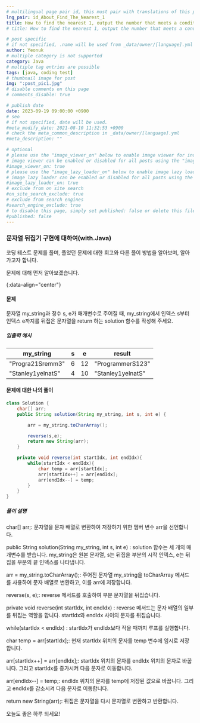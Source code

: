 ```yaml
---
# multilingual page pair id, this must pair with translations of this page. (This name must be unique)
lng_pair: id_About_Find_The_Nearest_1
title: How to find the nearest 1, output the number that meets a condition via a given index (with.Java)
# title: How to find the nearest 1, output the number that meets a condition via a given index (with.Java)

# post specific
# if not specified, .name will be used from _data/owner/[language].yml
author: Yeonuk
# multiple category is not supported
category: Java
# multiple tag entries are possible
tags: [java, coding test]
# thumbnail image for post
img: ":post_pic1.jpg"
# disable comments on this page
# comments_disable: true

# publish date
date: 2023-09-19 09:00:00 +0900
# seo
# if not specified, date will be used.
#meta_modify_date: 2021-08-10 11:32:53 +0900
# check the meta_common_description in _data/owner/[language].yml
#meta_description: ""

# optional
# please use the "image_viewer_on" below to enable image viewer for individual pages or posts (_posts/ or [language]/_posts folders).
# image viewer can be enabled or disabled for all posts using the "image_viewer_posts: true" setting in _data/conf/main.yml.
#image_viewer_on: true
# please use the "image_lazy_loader_on" below to enable image lazy loader for individual pages or posts (_posts/ or [language]/_posts folders).
# image lazy loader can be enabled or disabled for all posts using the "image_lazy_loader_posts: true" setting in _data/conf/main.yml.
#image_lazy_loader_on: true
# exclude from on site search
#on_site_search_exclude: true
# exclude from search engines
#search_engine_exclude: true
# to disable this page, simply set published: false or delete this file
#published: false
---
```


<!-- outline-start -->

### 문자열 뒤집기 구현에 대하여(with.Java)

코딩 테스트 문제를 풀며, 풀었던 문제에 대한 회고와 다른 풀이 방법을 알아보며, 알아가고자 합니다.

문제에 대해 먼저 알아보겠습니다.

{:data-align="center"}

<!-- outline-end -->

#### 문제

문자열 my_string과 정수 s, e가 매개변수로 주어질 때, my_string에서 인덱스 s부터 인덱스 e까지를 뒤집은 문자열을 return 하는 solution 함수를 작성해 주세요.

##### 입출력 예시

| my_string         | s   | e   | result            |
| ----------------- | --- | --- | ----------------- |
| "Progra21Sremm3"  | 6   | 12  | "ProgrammerS123"  |
| "Stanley1yelnatS" | 4   | 10  | "Stanley1yelnatS" |

<!-- | i   | arr[i] | stk     |
| --- | ------ | ------- |
| 0   | 1      | []      |
| 1   | 4      | [1]     | -->

#### 문제에 대한 나의 풀이

```java
class Solution {
    char[] arr;
    public String solution(String my_string, int s, int e) {

        arr = my_string.toCharArray();

        reverse(s,e);
        return new String(arr);
    }

    private void reverse(int startIdx, int endIdx){
        while(startIdx < endIdx){
            char temp = arr[startIdx];
            arr[startIdx++] = arr[endIdx];
            arr[endIdx--] = temp;
        }
    }
}
```

##### 풀이 설명

char[] arr;: 문자열을 문자 배열로 변환하여 저장하기 위한 멤버 변수 arr을 선언합니다.

public String solution(String my_string, int s, int e) : solution 함수는 세 개의 매개변수를 받습니다. my_string은 원본 문자열, s는 뒤집을 부분의 시작 인덱스, e는 뒤집을 부분의 끝 인덱스를 나타냅니다.

arr = my_string.toCharArray();: 주어진 문자열 my_string을 toCharArray 메서드를 사용하여 문자 배열로 변환하고, 이를 arr에 저장합니다.

reverse(s, e);: reverse 메서드를 호출하여 부분 문자열을 뒤집습니다.

private void reverse(int startIdx, int endIdx) : reverse 메서드는 문자 배열의 일부를 뒤집는 역할을 합니다. startIdx와 endIdx 사이의 문자를 뒤집습니다.

while(startIdx < endIdx) : startIdx가 endIdx보다 작을 때까지 루프를 실행합니다.

char temp = arr[startIdx];: 현재 startIdx 위치의 문자를 temp 변수에 임시로 저장합니다.

arr[startIdx++] = arr[endIdx];: startIdx 위치의 문자를 endIdx 위치의 문자로 바꿉니다. 그리고 startIdx를 증가시켜 다음 문자로 이동합니다.

arr[endIdx--] = temp;: endIdx 위치의 문자를 temp에 저장된 값으로 바꿉니다. 그리고 endIdx를 감소시켜 다음 문자로 이동합니다.

return new String(arr);: 뒤집은 문자열을 다시 문자열로 변환하고 반환합니다.

오늘도 좋은 하루 되세요!
